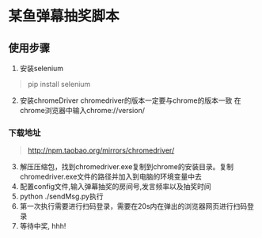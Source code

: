 # 某鱼弹幕抽奖脚本

## 使用步骤
1. 安装selenium
> pip install selenium
2. 安装chromeDriver
chromedriver的版本一定要与chrome的版本一致
在chrome浏览器中输入chrome://version/
### 下载地址
> http://npm.taobao.org/mirrors/chromedriver/
3. 解压压缩包，找到chromedriver.exe复制到chrome的安装目录。复制chromedriver.exe文件的路径并加入到电脑的环境变量中去
4. 配置config文件,输入弹幕抽奖的房间号,发言频率以及抽奖时间
5. python ./sendMsg.py执行
6. 第一次执行需要进行扫码登录，需要在20s内在弹出的浏览器网页进行扫码登录
7. 等待中奖, hhh!
